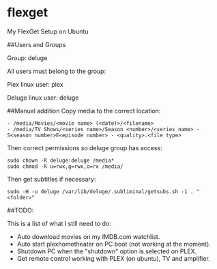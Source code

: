 # flexget
My FlexGet Setup on Ubuntu

##Users and Groups

Group: deluge

All users must belong to the group:

Plex linux user: plex

Deluge linux user: deluge

##Manual addition
Copy media to the correct location:
```
- /media/Movies/<movie name> (<date)>/<filename>
- /media/TV Shows/<series name>/Season <number>/<series name> - S<season number>E<episode number> - <quality>.<file type>
```

Then correct permissions so deluge group has access:

```
sudo chown -R deluge:deluge /media*
sudo chmod -R u=rwx,g=rwx,o=rx /media/
```

Then get subtitles if necessary:
```
sudo -H -u deluge /var/lib/deluge/.subliminal/getsubs.sh -1 . "<folder>"
```

##TODO:

This is a list of what I still need to do:

- Auto download movies on my IMDB.com watchlist.
- Auto start plexhometheater on PC boot (not working at the moment).
- Shutdown PC when the "shutdown" option is selected on PLEX.
- Get remote control working with PLEX (on ubuntu), TV and amplifier.
